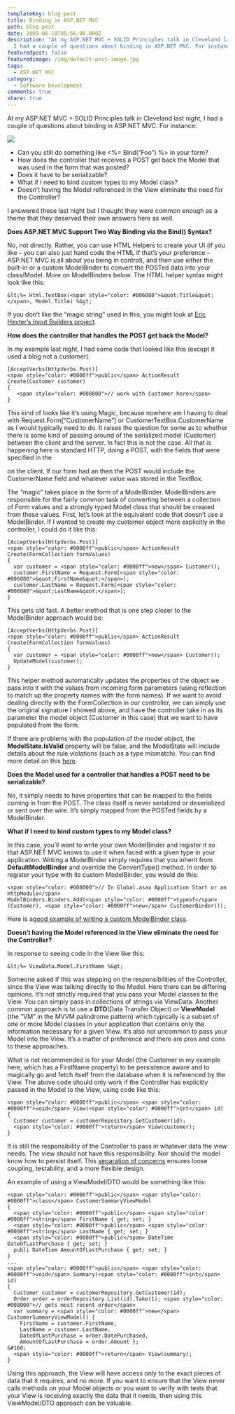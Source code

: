 ```yaml
---
templateKey: blog-post
title: Binding in ASP.NET MVC
path: blog-post
date: 2009-06-10T05:56:00.000Z
description: "At my ASP.NET MVC + SOLID Principles talk in Cleveland last night,
  I had a couple of questions about binding in ASP.NET MVC. For instance:"
featuredpost: false
featuredimage: /img/default-post-image.jpg
tags:
  - ASP.NET MVC
category:
  - Software Development
comments: true
share: true
---
```

At my ASP.NET MVC + SOLID Principles talk in Cleveland last night, I had a couple of questions about binding in ASP.NET MVC. For instance:

![](/img/asp-net.jpg)

* Can you still do something like <%= Bind(“Foo”) %> in your form?
* How does the controller that receives a POST get back the Model that was used in the form that was posted?
* Does it have to be serializable?
* What if I need to bind custom types to my Model class?
* Doesn’t having the Model referenced in the View eliminate the need for the Controller?

I answered these last night but I thought they were common enough as a theme that they deserved their own answers here as well.

**Does ASP.NET MVC Support Two Way Binding via the Bind() Syntax?**

No, not directly. Rather, you can use HTML Helpers to create your UI (if you like – you can also just hand code the HTML if that’s your preference – ASP.NET MVC is all about you being in control), and then use either the built-in or a custom ModelBinder to convert the POSTed data into your class/Model. More on ModelBinders below. The HTML helper syntax might look like this:

```
&lt;%= Html.TextBox(<span style="color: #006080">&quot;Title&quot;</span>, Model.Title) %&gt;
```

If you don’t like the “magic string” used in this, you might look at [Eric Hexter’s Input Builders project](http://www.lostechies.com/blogs/hex/archive/2009/06/09/opinionated-input-builders-for-asp-net-mvc-using-partials-part-i.aspx).



**How does the controller that handles the POST get back the Model?**

In my example last night, I had some code that looked like this (except it used a blog not a customer):

```
[AcceptVerbs(HttpVerbs.Post)]
<span style="color: #0000ff">public</span> ActionResult Create(Customer customer)
{
   <span style="color: #008000">// work with Customer here</span>
}
```

This kind of looks like it’s using Magic, because nowhere am I having to deal with Request.Form\[“CustomerName”] or CustomerTextBox.CustomerName as I would typically need to do. It raises the question for some as to whether there is some kind of passing around of the serialized model (Customer) between the client and the server. In fact this is not the case. All that is happening here is standard HTTP, doing a POST, with the fields that were specified in the <form> on the client. If our form had an <intput type=”text” name=”CustomerName” /> then the POST would include the CustomerName field and whatever value was stored in the TextBox.

The “magic” takes place in the form of a ModelBinder. ModelBinders are responsible for the fairly common task of converting between a collection of Form values and a strongly typed Model class that should be created from these values. First, let’s look at the equivalent code that doesn’t use a ModelBinder. If I wanted to create my customer object more explicitly in the controller, I could do it like this:

```
[AcceptVerbs(HttpVerbs.Post)]
<span style="color: #0000ff">public</span> ActionResult Create(FormCollection formValues)
{
  var customer = <span style="color: #0000ff">new</span> Customer();
  customer.FirstName = Request.Form[<span style="color: #006080">&quot;FirstName&quot;</span>];
  customer.LastName = Request.Form[<span style="color: #006080">&quot;LastName&quot;</span>];
}
```

This gets old fast. A better method that is one step closer to the ModelBinder approach would be:

```
[AcceptVerbs(HttpVerbs.Post)]
<span style="color: #0000ff">public</span> ActionResult Create(FormCollection formValues)
{
  var customer = <span style="color: #0000ff">new</span> Customer();
  UpdateModel(customer);
}
```

This helper method automatically updates the properties of the object we pass into it with the values from incoming form parameters (using reflection to match up the property names with the form names). If we want to avoid dealing directly with the FormCollection in our controller, we can simply use the original signature I showed above, and have the controller take in as its parameter the model object (Customer in this case) that we want to have populated from the form.

If there are problems with the population of the model object, the **ModelState.IsValid** property will be false, and the ModelState will include details about the rule violations (such as a type mismatch). You can find more detail on this [here](http://nerddinnerbook.s3.amazonaws.com/Part5.htm).



**Does the Model used for a controller that handles a POST need to be serializable?**

No, it simply needs to have properties that can be mapped to the fields coming in from the POST. The class itself is never serialized or deserialized or sent over the wire. It’s simply mapped from the POSTed fields by a ModelBinder.



**What if I need to bind custom types to my Model class?**

In this case, you’ll want to write your own ModelBinder and register it so that ASP.NET MVC knows to use it when faced with a given type in your application. Writing a ModelBinder simply requires that you inherit from **DefaultModelBinder** and override the ConvertType() method. In order to register your type with its custom ModelBinder, you would do this:



```
<span style="color: #008000">// In Global.asax Application Start or an HttpModule</span>
ModelBinders.Binders.Add(<span style="color: #0000ff">typeof</span>(Customer), <span style="color: #0000ff">new</span> CustomerBinder());
```

Here is a[good example of writing a custom ModelBinder class](http://www.singingeels.com/Articles/Model_Binders_in_ASPNET_MVC.aspx).



**Doesn’t having the Model referenced in the View eliminate the need for the Controller?**

In response to seeing code in the View like this:

```
&lt;%= ViewData.Model.FirstName %&gt;
```

Someone asked if this was stepping on the responsibilities of the Controller, since the View was talking directly to the Model. Here there can be differing opinions. It’s not strictly required that you pass your Model classes to the View. You can simply pass in collections of strings via ViewData. Another common approach is to use a **DTO**(Data Transfer Object) or **ViewModel** (the “VM” in the MVVM palindrome pattern) which typically is a subset of one or more Model classes in your application that contains only the information necessary for a given View. It’s also not uncommon to pass your Model into the View. It’s a matter of preference and there are pros and cons to these approaches.

What is not recommended is for your Model (the Customer in my example here, which has a FirstName property) to be persistence aware and to magically go and fetch itself from the database when it is referenced by the View. The above code should only work if the Controller has explicitly passed in the Model to the View, using code like this:

```
<span style="color: #0000ff">public</span> <span style="color: #0000ff">void</span> View(<span style="color: #0000ff">int</span> id)
{
  Customer customer = customerRepository.GetCustomer(id);
  <span style="color: #0000ff">return</span> View(customer);
}
```

It is still the responsibility of the Controller to pass in whatever data the view needs. The view should not have this responsibility. Nor should the model know how to persist itself. This [separation of concerns](http://en.wikipedia.org/wiki/Separation_of_concerns) ensures loose coupling, testability, and a more flexible design.

An example of using a ViewModel/DTO would be something like this:

```
<span style="color: #0000ff">public</span> <span style="color: #0000ff">class</span> CustomerSummaryViewModel
{
  <span style="color: #0000ff">public</span> <span style="color: #0000ff">string</span> FirstName { get; set; }
  <span style="color: #0000ff">public</span> <span style="color: #0000ff">string</span> LastName { get; set; }
  <span style="color: #0000ff">public</span> DateTime DateOfLastPurchase { get; set; }
  publi DateTiem AmountOfLastPurchase { get; set; }
}
...
<span style="color: #0000ff">public</span> <span style="color: #0000ff">void</span> Summary(<span style="color: #0000ff">int</span> id)
{
  Customer customer = customerRepository.GetCustomer(id);
  Order order = orderRepository.List(id).Take(1); <span style="color: #008000">// gets most recent order</span>
  var summary = <span style="color: #0000ff">new</span> CustomerSummaryViewModel() {
    FirstName = customer.FirstName,
    LastName = customer.LastName,
    DateOfLastPurchase = order.DatePurchased,
    AmountOfLastPurchase = order.Amount };
&#160;
  <span style="color: #0000ff">return</span> View(summary);
}
```

Using this approach, the View will have access only to the exact pieces of data that it requires, and no more. If you want to ensure that the View never calls methods on your Model objects or you want to verify with tests that your View is receiving exactly the data that it needs, then using this ViewModel/DTO approach can be valuable.